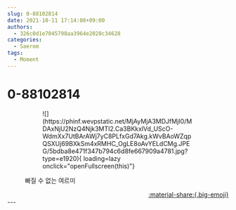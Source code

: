 ```yaml
---
slug: 0-88102814
date: 2021-10-11 17:14:08+09:00
authors:
  - 326c0d1e7045798aa3964e2028c34628
categories:
  - Saerom
tags:
  - Moment
---
```


# 0-88102814

<div class="post-container" markdown="1">
<div class="content-container md-sidebar__scrollwrap" markdown="1">


<figure markdown="1">
<figure markdown="1">
![](https://phinf.wevpstatic.net/MjAyMjA3MDJfMjI0/MDAxNjU2NzQ4Njk3MTI2.Ca3BKkxlVd_UScO-WdmXx7UtBArAWj7yC8PLfxGd7Akg.kWvBAoWZqpQSXUj69BXkSm4xRMHC_OgLE8oAvYELdCMg.JPEG/5bdba8e471f347b794c6d8fe667909a4781.jpg?type=e1920){ loading=lazy onclick="openFullscreen(this)"}
</figure>
<figcaption>빠질 수 없는 여르미</figcaption>
</figure>


</div>
</div>

<div style="text-align: right;" markdown="1">
<a href="https://weverse.io/fromis9/moment/326c0d1e7045798aa3964e2028c34628/post/0-88102814" style="text-align: right;">:material-share:{.big-emoji}</a>
</div>
---
